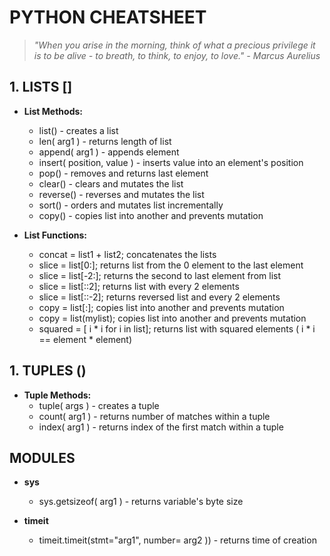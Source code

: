 # PYTHON CHEATSHEET
> *"When you arise in the morning, think of what a precious privilege it is to be alive - to breath, to think, to enjoy, to love."*
> *- Marcus Aurelius*

## 1. LISTS []

* **List Methods:**
  * list() - creates a list
  * len( arg1 ) - returns length of list
  * append( arg1 ) - appends element
  * insert( position, value ) - inserts value into an element's position
  * pop() - removes and returns last element
  * clear() - clears and mutates the list
  * reverse() - reverses and mutates the list
  * sort() - orders and mutates list incrementally
  * copy() - copies list into another and prevents mutation

* **List Functions:**
  * concat = list1 + list2; concatenates the lists
  * slice = list[0:]; returns list from the 0 element to the last element
  * slice = list[-2:]; returns the second to last element from list
  * slice = list[::2]; returns list with every 2 elements
  * slice = list[::-2]; returns reversed list and every 2 elements
  * copy = list[:]; copies list into another and prevents mutation
  * copy = list(mylist); copies list into another and prevents mutation
  * squared = [ i * i for i in list]; returns list with squared elements ( i * i == element * element)

## 1. TUPLES ()

* **Tuple Methods:**
  * tuple( args ) - creates a tuple
  * count( arg1 ) - returns number of matches within a tuple
  * index( arg1 ) - returns index of the first match within a tuple

## MODULES

* **sys**
  * sys.getsizeof( arg1 ) - returns variable's byte size

* **timeit**
  * timeit.timeit(stmt="arg1", number= arg2 )) - returns time of creation